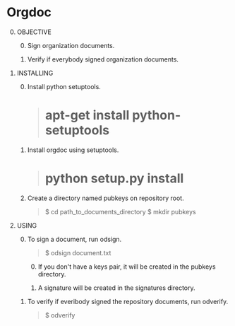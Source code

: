 Orgdoc
======

0. OBJECTIVE

	0. Sign organization documents.

	0. Verify if everybody signed organization documents.

0. INSTALLING

	0. Install python setuptools.

		>  # apt-get install python-setuptools

	0. Install orgdoc using setuptools.

		>  # python setup.py install

	0. Create a directory named pubkeys on repository root.

		> $ cd path_to_documents_directory
		> $ mkdir pubkeys

0. USING

	0. To sign a document, run odsign.

		> $ odsign document.txt
	
		0. If you don't have a keys pair, it will be created in the pubkeys directory.
	
		0. A signature will be created in the signatures directory.
	
	0. To verify if everibody signed the repository documents, run odverify.

		> $ odverify
